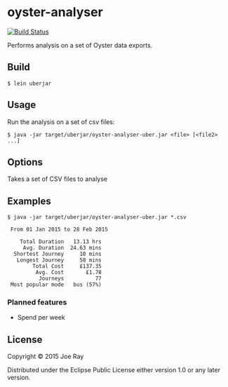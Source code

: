 # oyster-analyser

[![Build Status](https://travis-ci.org/joerayme/oyster-analyser.svg?branch=master)](https://travis-ci.org/joerayme/oyster-analyser)

Performs analysis on a set of Oyster data exports.

## Build

    $ lein uberjar

## Usage

Run the analysis on a set of csv files:

    $ java -jar target/uberjar/oyster-analyser-uber.jar <file> [<file2> ...]


## Options

Takes a set of CSV files to analyse

## Examples

    $ java -jar target/uberjar/oyster-analyser-uber.jar *.csv

     From 01 Jan 2015 to 28 Feb 2015

        Total Duration   13.13 hrs
         Avg. Duration  24.63 mins
      Shortest Journey     10 mins
       Longest Journey     58 mins
            Total Cost     £137.35
             Avg. Cost       £1.78
              Journeys          77
     Most popular mode   bus (57%)

### Planned features

* Spend per week

## License

Copyright © 2015 Joe Ray

Distributed under the Eclipse Public License either version 1.0 or any later version.
